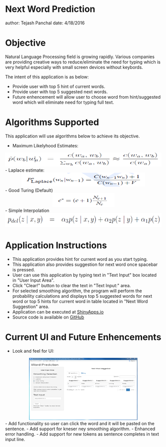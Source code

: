Next Word Prediction
========================================================
author: Tejash Panchal
date: 4/18/2016

Objective
========================================================

Natural Language Processing field is growing rapidly.  Various companies are providing creative ways to reduce/eliminate the need for typing which is very helpful especially with small screen devices without keybords.

The intent of this application is as below:

- Provide user with top 5 hint of current words.
- Provide user with top 5 suggested next words.
- Future enhencement will allow user to choose word from hint/suggested word which will eliminate need for typing full text.

Algorithms Supported
========================================================
This application will use algorithms below to achieve its objective.
- Maximum Likelyhood Estimates:
<div align="center">
<img src="mle.png" width=600 height=45>
</div>
- Laplace estimate:
<div align="center">
<img src="laplace.png" width=400 height=45>
</div>
- Good Turing (Default)
<div align="center">
<img src="goodturing.png" width=200 height=45>
</div>
- Simple Interpolation
<div align="center">
<img src="interpolation_2.png" width=600 height=45>
</div>


Application Instructions
========================================================

- This application provides hint for current word as you start typing.
- This application also provides suggestion for next word once spacebar is pressed.
- User can use this application by typing text in "Text Input" box located in "User Input Area". 
- Click "Clear!" button to clear the text in "Text Input:" area. 
- For selected smoothing algorithm, the program will perform the probability calculations and displays top 5 suggested words for next word or top 5 hints for current word in table located in "Next Word Suggestion" area.
- Application can be executed at [ShinyApps.io](https://tpanchal.shinyapps.io/WordPrediction/)
- Source code is available on [GitHub](https://github.com/tpanchal68/WordPrediction)


Current UI and Future Enhencements
========================================================

- Look and feel for UI:
<div align="center">
<img src="capstone_project.png" width=350 height=200>
</div>
- Add functionality so user can click the word and it will be pasted on the sentence.
- Add support for kneser ney smoothing algorithm.
- Enhanced error handling.
- Add support for new tokens as sentence completes in text input line.
